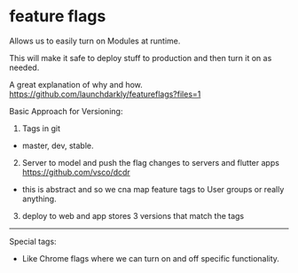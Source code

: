 # feature flags

Allows us to easily turn on Modules at runtime.

This will make it safe to deploy stuff to production and then turn it on as needed.


A great explanation of why and how.
https://github.com/launchdarkly/featureflags?files=1

Basic Approach for Versioning:

1. Tags in git
- master, dev, stable.

2. Server to model and push the flag changes to servers and flutter apps
https://github.com/vsco/dcdr
- this is abstract and so we cna map feature tags to User groups or really anything.

3. deploy to web and app stores 3 versions that match the tags

---

Special tags:

- Like Chrome flags where we can turn on and off specific functionality.
